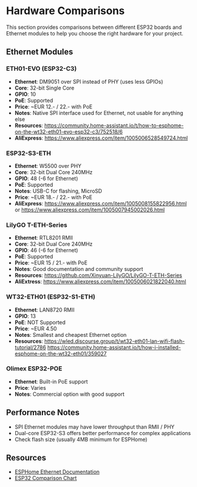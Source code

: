 # Hardware Comparisons

This section provides comparisons between different ESP32 boards and Ethernet modules to help you choose the right hardware for your project.

## Ethernet Modules

### ETH01-EVO (ESP32-C3)

- **Ethernet**: DM9051 over SPI instead of PHY (uses less GPIOs)
- **Core**: 32-bit Single Core
- **GPIO**: 10
- **PoE**: Supported
- **Price**: ~EUR 12.- / 22.- with PoE
- **Notes**: Native SPI interface used for Ethernet, not usable for anything else
- **Resources**: https://community.home-assistant.io/t/how-to-esphome-on-the-wt32-eth01-evo-esp32-c3/752518/6
- **AliExpress**: https://www.aliexpress.com/item/1005006528549724.html

### ESP32-S3-ETH

- **Ethernet**: W5500 over PHY
- **Core**: 32-bit Dual Core 240MHz
- **GPIO**: 48 (-6 for Ethernet)
- **PoE**: Supported
- **Notes**: USB-C for flashing, MicroSD
- **Price**: ~EUR 18.- / 22.- with PoE
- **AliExpress**: https://www.aliexpress.com/item/1005008155822956.html or https://www.aliexpress.com/item/1005007945002026.html

### LilyGO T-ETH-Series

- **Ethernet**: RTL8201 RMII
- **Core**: 32-bit Dual Core 240MHz
- **GPIO**: 46 (-6 for Ethernet)
- **PoE**: Supported
- **Price**: ~EUR 15 / 21.- with PoE
- **Notes**: Good documentation and community support
- **Resources**: https://github.com/Xinyuan-LilyGO/LilyGO-T-ETH-Series
- **AliExtress**: https://www.aliexpress.com/item/1005006021822040.html

### WT32-ETH01 (ESP32-S1-ETH)

- **Ethernet**: LAN8720 RMII
- **GPIO**: 13
- **PoE**: NOT Supported
- **Price**: ~EUR 4.50
- **Notes**: Smallest and cheapest Ethernet option
- **Resources**: https://wled.discourse.group/t/wt32-eth01-lan-wifi-flash-tutorial/2786 https://community.home-assistant.io/t/how-i-installed-esphome-on-the-wt32-eth01/359027

### Olimex ESP32-POE

- **Ethernet**: Built-in PoE support
- **Price**: Varies
- **Notes**: Commercial option with good support

## Performance Notes

- SPI Ethernet modules may have lower throughput than RMII / PHY
- Dual-core ESP32-S3 offers better performance for complex applications
- Check flash size (usually 4MB minimum for ESPHome)

## Resources

- [ESPHome Ethernet Documentation](https://esphome.io/components/ethernet.html)
- [ESP32 Comparison Chart](https://products.espressif.com/)